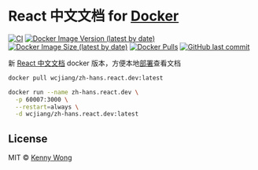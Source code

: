 React 中文文档 for [Docker](https://hub.docker.com/r/wcjiang/zh-hans.react.dev)
===

<!--rehype:ignore:start-->
[![CI](https://github.com/jaywcjlove/zh-hans.react.dev-for-docker/actions/workflows/ci.yml/badge.svg)](https://github.com/jaywcjlove/zh-hans.react.dev-for-docker/actions/workflows/ci.yml)
[![Docker Image Version (latest by date)](https://img.shields.io/docker/v/wcjiang/zh-hans.react.dev)](https://hub.docker.com/r/wcjiang/zh-hans.react.dev)
[![Docker Image Size (latest by date)](https://img.shields.io/docker/image-size/wcjiang/zh-hans.react.dev)](https://hub.docker.com/r/wcjiang/zh-hans.react.dev)
[![Docker Pulls](https://img.shields.io/docker/pulls/wcjiang/zh-hans.react.dev)](https://hub.docker.com/r/wcjiang/zh-hans.react.dev)
[![GitHub last commit](https://img.shields.io/github/last-commit/jaywcjlove/zh-hans.react.dev-for-docker?style=flat&label=zh-hans.react.dev)](https://github.com/jaywcjlove/zh-hans.react.dev-for-docker/commits)
<!--rehype:ignore:end-->

新 [React 中文文档](https://zh-hans.react.dev/) docker 版本，方便本地[部署](https://github.com/reactjs/zh-hans.react.dev)查看文档


```bash
docker pull wcjiang/zh-hans.react.dev:latest
```

```bash
docker run --name zh-hans.react.dev \
  -p 60007:3000 \
  --restart=always \
  -d wcjiang/zh-hans.react.dev:latest
```

## License

MIT © [Kenny Wong](https://github.com/jaywcjlove)
